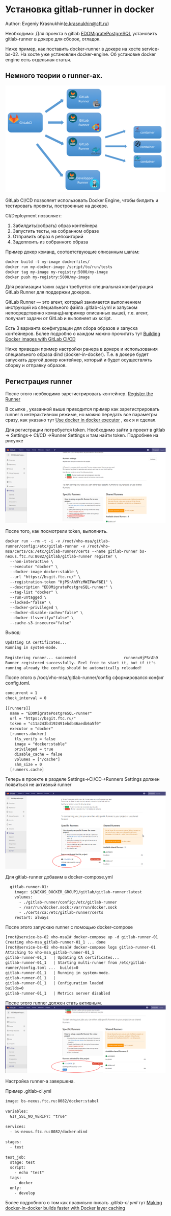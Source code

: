 # Установка gitlab-runner in docker

Author: Evgeniy Krasnukhin(e.krasnukhin@cft.ru)

Необходимо: Для проекта в gitlab [EDOMigratePostgreSQL](https://bsgit.ftc.ru/different/EDOMigratePostgreSQL) установить gitlab-runner в докере для сборок, отладок. 

Ниже пример, как поставить docker-runner в докере на хосте service-bs-02. На хосте уже установлен docker-engine. Об установке docker engine есть отдельная статья.

## Немного теории о runner-ах.
![gitlab](images/gitlab.png)

GitLab CI/CD позволяет использовать Docker Engine, чтобы билдить и тестировать проекты, построенные на докере.

CI/Deployment позволяет:
1. Забилдить(собрать) образ контейнера
2. Запустить тесты, на собранном образе
3. Отправить образ в репозиторий
4. Задеплоить из собранного образа

Пример докер команд, соответствующие описанным шагам:
~~~
docker build -t my-image dockerfiles/
docker run my-docker-image /script/to/run/tests
docker tag my-image my-registry:5000/my-image
docker push my-registry:5000/my-image
~~~

Для реализации таких задач требуется специальная конфигурация GitLab Runner для поддержки докеров.

GitLab Runner — это агент, который занимается выполнением инструкций из специального файла .gitlab-ci.yml и запуском непосредственно команд(например описанных выше),
т.е. агент, получает задачи от GitLab и выполняет их script.

Есть  3 варианта конфигурации для сбора образов и запуска контейнеров. Более подробно о каждом можно прочитать тут [Building Docker images with GitLab CI/CD](https://docs.gitlab.com/ee/ci/docker/using_docker_build.html) 

Ниже приведен пример настройки ранера в докере и использования специального образа dind (docker-in-docker). Т.е. в докере будет запускать другой докер контейнер, который и будет осуществлять 
сборку и отправку образов.

## Регистрация runner

После этого необходимо зарегистрировать контейнер. [Register the Runner](https://docs.gitlab.com/runner/register/index.html#docker)

В ссылке , указанной выше приводится пример как зарегистрировать runner в интерактивном режиме, но можно передать все параметры сразу, как указано тут [Use docker in docker executor](https://docs.gitlab.com/ee/ci/docker/using_docker_build.html#use-docker-in-docker-executor) , как я и сделал.

Для регистрации потребуется token. Необходимо зайти в проект в gitlab -> Settings-> CI/CD ->Runner Settings и там найти token. Подробнее на рисунке

![gitlab runner token](images/gitlab-runner-token.png)

После того, как посмотрели token, выполнить.

~~~
docker run --rm -t -i -v /root/vho-msa/gitlab-runner/config:/etc/gitlab-runner -v /root/vho-msa/certs/ca:/etc/gitlab-runner/certs --name gitlab-runner bs-nexus.ftc.ru:8082/gitlab/gitlab-runner register \
  --non-interactive \
  --executor "docker" \
  --docker-image docker:stable \
  --url "https://bsgit.ftc.ru/" \
  --registration-token "HjPSrAh9YzMWZFWwF6E1" \
  --description "EDOMigratePostgreSQL-runner" \
  --tag-list "docker" \
  --run-untagged \
  --locked="false" \
  --docker-privileged \
  --docker-disable-cache="false" \
  --docker-tlsverify="false" \
  --cache-s3-insecure="false" 

~~~

Вывод:
~~~
Updating CA certificates...
Running in system-mode.                            
                                                   
Registering runner... succeeded                     runner=HjPSrAh9
Runner registered successfully. Feel free to start it, but if it's running already the config should be automatically reloaded!
~~~

После этого в /root/vho-msa/gitlab-runner/config сформировался конфиг config.toml.
~~~
concurrent = 1
check_interval = 0

[[runners]]
  name = "EDOMigratePostgreSQL-runner"
  url = "https://bsgit.ftc.ru/"
  token = "c11a243bd192491ebdb46aedb6a5f0"
  executor = "docker"
  [runners.docker]
    tls_verify = false
    image = "docker:stable"
    privileged = true
    disable_cache = false
    volumes = ["/cache"]
    shm_size = 0
  [runners.cache]
~~~

Теперь в проекте в разделе Settings->CI/CD->Runners Settings должен появиться не активный runner

![gitlab runner noactive](images/gitlan-runner-noactive.png)

Для gitlab-runner добавим в docker-compose.yml
~~~
  gitlab-runner-01:
    image: ${NEXUS_DOCKER_GROUP}/gitlab/gitlab-runner:latest
    volumes:
      - ./gitlab-runner/config:/etc/gitlab-runner
      - /var/run/docker.sock:/var/run/docker.sock
      - ./certs/ca:/etc/gitlab-runner/certs
    restart: always
~~~
После этого запускаю runner c помощью docker-compose
~~~
[root@service-bs-02 vho-msa]# docker-compose up -d gitlab-runner-01
Creating vho-msa_gitlab-runner-01_1 ... done
[root@service-bs-02 vho-msa]# docker-compose logs gitlab-runner-01
Attaching to vho-msa_gitlab-runner-01_1
gitlab-runner-01_1   | Updating CA certificates...
gitlab-runner-01_1   | Starting multi-runner from /etc/gitlab-runner/config.toml ...  builds=0
gitlab-runner-01_1   | Running in system-mode.                            
gitlab-runner-01_1   |                                                    
gitlab-runner-01_1   | Configuration loaded                                builds=0
gitlab-runner-01_1   | Metrics server disabled
~~~

После этого runner должен стать активным.
![gitlab runner](images/gitlab-runner-active.png)


Настройка runner-a завершена. 

Пример  .gitlab-ci.yml
~~~
image: bs-nexus.ftc.ru:8082/docker:stabel

variables:
  GIT_SSL_NO_VERIFY: "true"

services:
  - bs-nexus.ftc.ru:8082/docker:dind

stages:
  - test

test_job:
  stage: test
  script:
    - echo "test"
  tags:
    - docker
  only:
    - develop
~~~
Более подробного о том как правильно писать *.gitlab-ci.yml* тут [Making docker-in-docker builds faster with Docker layer caching](https://docs.gitlab.com/ee/ci/docker/using_docker_build.html#making-docker-in-docker-builds-faster-with-docker-layer-caching)